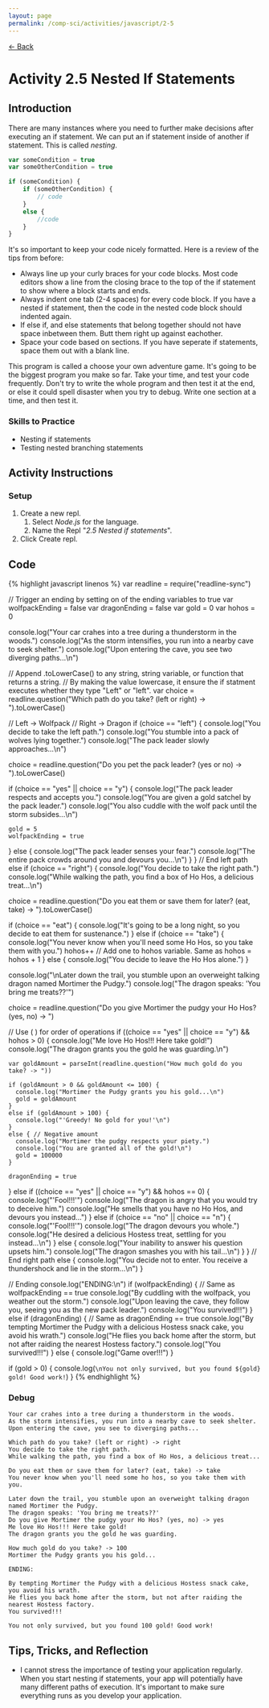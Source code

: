 ```yaml
---
layout: page
permalink: /comp-sci/activities/javascript/2-5
---
```


[← Back](./)

# Activity 2.5 Nested If Statements

## Introduction

There are many instances where you need to further make decisions after executing an if statement. We can put an if statement inside of another if statement. This is called *nesting*. 

```js
var someCondition = true
var someOtherCondition = true

if (someCondition) {
    if (someOtherCondition) {
        // code
    }
    else {
        //code
    }
}
```

It's so important to keep your code nicely formatted. Here is a review of the tips from before:
- Always line up your curly braces for your code blocks. Most code editors show a line from the closing brace to the top of the if statement to show where a block starts and ends.
- Always indent one tab (2-4 spaces) for every code block. If you have a nested if statement, then the code in the nested code block should indented again.
- If else if, and else statements that belong together should not have space inbetween them. Butt them right up against eachother.
- Space your code based on sections. If you have seperate if statements, space them out with a blank line.

This program is called a choose your own adventure game. It's going to be the biggest program you make so far. Take your time, and test your code frequently. Don't try to write the whole program and then test it at the end, or else it could spell disaster when you try to debug. Write one section at a time, and then test it.

### Skills to Practice

- Nesting if statements
- Testing nested branching statements

## Activity Instructions

### Setup

1. Create a new repl.
    1. Select *Node.js* for the language.
    2. Name the Repl "*2.5 Nested if statements*".
2. Click Create repl.

## Code

{% highlight javascript linenos %}
var readline = require("readline-sync")

// Trigger an ending by setting on of the ending variables to true
var wolfpackEnding = false
var dragonEnding = false
var gold = 0
var hohos = 0

console.log("Your car crahes into a tree during a thunderstorm in the woods.")
console.log("As the storm intensifies, you run into a nearby cave to seek shelter.")
console.log("Upon entering the cave, you see two diverging paths...\n")

// Append .toLowerCase() to any string, string variable, or function that returns a string.
// By making the value lowercase, it ensure the if statment executes whether they type "Left" or "left".
var choice = readline.question("Which path do you take? (left or right) -> ").toLowerCase()

// Left -> Wolfpack
// Right -> Dragon
if (choice == "left") {
  console.log("You decide to take the left path.")
  console.log("You stumble into a pack of wolves lying together.")
  console.log("The pack leader slowly approaches...\n")

  choice = readline.question("Do you pet the pack leader? (yes or no) -> ").toLowerCase()

  if (choice == "yes" || choice == "y") {
    console.log("The pack leader respects and accepts you.")
    console.log("You are given a gold satchel by the pack leader.")
    console.log("You also cuddle with the wolf pack until the storm subsides...\n")

    gold = 5
    wolfpackEnding = true 
  }
  else {
    console.log("The pack leader senses your fear.")
    console.log("The entire pack crowds around you and devours you...\n")
  }
} // End left path
else if (choice == "right") {
  console.log("You decide to take the right path.")
  console.log("While walking the path, you find a box of Ho Hos, a delicious treat...\n")

  choice = readline.question("Do you eat them or save them for later? (eat, take) -> ").toLowerCase()

  if (choice == "eat") {
    console.log("It's going to be a long night, so you decide to eat them for sustenance.")
  }
  else if (choice == "take") {
    console.log("You never know when you'll need some Ho Hos, so you take them with you.")
    hohos++ // Add one to hohos variable. Same as hohos = hohos + 1
  }
  else {
    console.log("You decide to leave the Ho Hos alone.")
  }

  console.log("\nLater down the trail, you stumble upon an overweight talking dragon named Mortimer the Pudgy.")
  console.log("The dragon speaks: 'You bring me treats??'")

  choice = readline.question("Do you give Mortimer the pudgy your Ho Hos? (yes, no) -> ")

  // Use ( ) for order of operations
  if ((choice == "yes" || choice == "y") && hohos > 0) {
    console.log("Me love Ho Hos!!! Here take gold!")
    console.log("The dragon grants you the gold he was guarding.\n")

    var goldAmount = parseInt(readline.question("How much gold do you take? -> "))

    if (goldAmount > 0 && goldAmount <= 100) {
      console.log("Mortimer the Pudgy grants you his gold...\n")
      gold = goldAmount
    }
    else if (goldAmount > 100) {
      console.log("'Greedy! No gold for you!'\n")
    }
    else { // Negative amount
      console.log("Mortimer the pudgy respects your piety.")
      console.log("You are granted all of the gold!\n")
      gold = 100000
    }

    dragonEnding = true
  }
  else if ((choice == "yes" || choice == "y") && hohos == 0) {
    console.log("'Fool!!!'")
    console.log("The dragon is angry that you would try to deceive him.")
    console.log("He smells that you have no Ho Hos, and devours you instead...")
  }
  else if (choice == "no" || choice == "n") {
    console.log("'Fool!!!'")
    console.log("The dragon devours you whole.")
    console.log("He desired a delicious Hostess treat, settling for you instead...\n")
  }
  else {
    console.log("Your inability to answer his question upsets him.")
    console.log("The dragon smashes you with his tail...\n")
  }
} // End right path
else {
    console.log("You decide not to enter. You receive a thundershock and lie in the storm...\n")
}


// Ending
console.log("ENDING:\n")
if (wolfpackEnding) { // Same as wolfpackEnding == true
  console.log("By cuddling with the wolfpack, you weather out the storm.")
  console.log("Upon leaving the cave, they follow you, seeing you as the new pack leader.")
  console.log("You survived!!!")
}
else if (dragonEnding) { // Same as dragonEnding == true
  console.log("By tempting Mortimer the Pudgy with a delicious Hostess snack cake, you avoid his wrath.")
  console.log("He flies you back home after the storm, but not after raiding the nearest Hostess factory.")
  console.log("You survived!!!")
}
else {
  console.log("Game over!!!")
}

if (gold > 0) {
  console.log(`\nYou not only survived, but you found ${gold} gold! Good work!`)
}
{% endhighlight %}

### Debug

```
Your car crahes into a tree during a thunderstorm in the woods.
As the storm intensifies, you run into a nearby cave to seek shelter.
Upon entering the cave, you see to diverging paths...

Which path do you take? (left or right) -> right
You decide to take the right path.
While walking the path, you find a box of Ho Hos, a delicious treat...

Do you eat them or save them for later? (eat, take) -> take
You never know when you'll need some ho hos, so you take them with you.

Later down the trail, you stumble upon an overweight talking dragon named Mortimer the Pudgy.
The dragon speaks: 'You bring me treats??'
Do you give Mortimer the pudgy your Ho Hos? (yes, no) -> yes
Me love Ho Hos!!! Here take gold!
The dragon grants you the gold he was guarding.

How much gold do you take? -> 100
Mortimer the Pudgy grants you his gold...

ENDING:

By tempting Mortimer the Pudgy with a delicious Hostess snack cake, you avoid his wrath.
He flies you back home after the storm, but not after raiding the nearest Hostess factory.
You survived!!!

You not only survived, but you found 100 gold! Good work!
```

## Tips, Tricks, and Reflection

- I cannot stress the importance of testing your application regularly. When you start nesting if statements, your app will potentially have many different paths of execution. It's important to make sure everything runs as you develop your application.